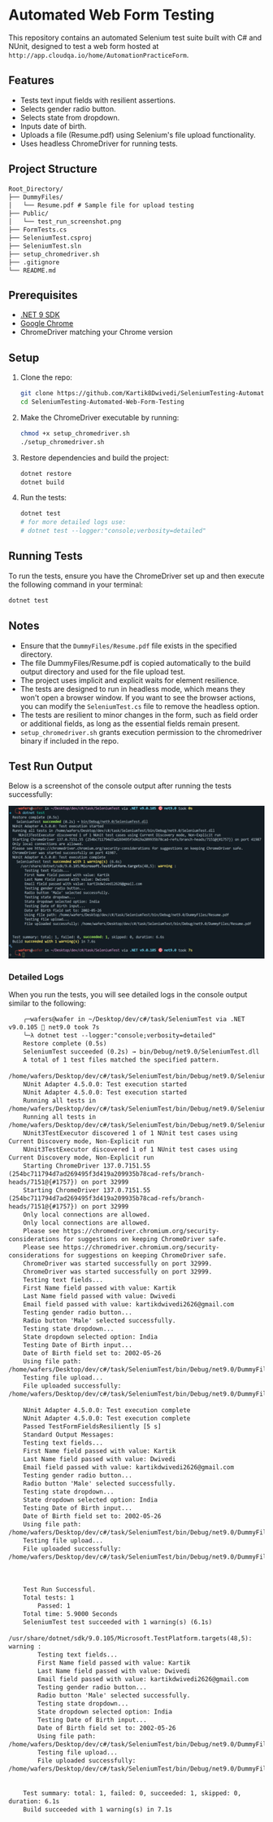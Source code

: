# Automated Web Form Testing


This repository contains an automated Selenium test suite built with C# and NUnit, designed to test a web form hosted at `http://app.cloudqa.io/home/AutomationPracticeForm`.

## Features

- Tests text input fields with resilient assertions.
- Selects gender radio button.
- Selects state from dropdown.
- Inputs date of birth.
- Uploads a file (Resume.pdf) using Selenium's file upload functionality.
- Uses headless ChromeDriver for running tests.

## Project Structure

    Root_Directory/
    ├── DummyFiles/
    │   └── Resume.pdf # Sample file for upload testing
    ├── Public/
    │   └── test_run_screenshot.png
    ├── FormTests.cs
    ├── SeleniumTest.csproj
    ├── SeleniumTest.sln
    ├── setup_chromedriver.sh
    ├── .gitignore
    └── README.md



## Prerequisites

- [.NET 9 SDK](https://dotnet.microsoft.com/download/dotnet/9.0)
- [Google Chrome](https://www.google.com/chrome/)
- ChromeDriver matching your Chrome version

## Setup

1. Clone the repo:
   ```bash
   git clone https://github.com/Kartik8Dwivedi/SeleniumTesting-Automated-Web-Form-Testing.git
   cd SeleniumTesting-Automated-Web-Form-Testing
    ```

2. Make the ChromeDriver executable by running:
   ```bash
   chmod +x setup_chromedriver.sh
   ./setup_chromedriver.sh
   ```

3. Restore dependencies and build the project:
   ```bash
   dotnet restore
   dotnet build
   ```

4. Run the tests:
   ```bash
   dotnet test
   # for more detailed logs use:
   # dotnet test --logger:"console;verbosity=detailed" 
   ```
## Running Tests
To run the tests, ensure you have the ChromeDriver set up and then execute the following command in your terminal:

```bash
dotnet test
```
## Notes   
- Ensure that the `DummyFiles/Resume.pdf` file exists in the specified directory.
- The file DummyFiles/Resume.pdf is copied automatically to the build output directory and used for the file upload test.
- The project uses implicit and explicit waits for element resilience.
- The tests are designed to run in headless mode, which means they won't open a browser window. If you want to see the browser actions, you can modify the `SeleniumTest.cs` file to remove the headless option.
- The tests are resilient to minor changes in the form, such as field order or additional fields, as long as the essential fields remain present.
- `setup_chromedriver.sh` grants execution permission to the chromedriver binary if included in the repo.

## Test Run Output

Below is a screenshot of the console output after running the tests successfully:

![Test Run Screenshot](public/media1.png)

### Detailed Logs

When you run the tests, you will see detailed logs in the console output similar to the following:

```plaintext
    ╭─wafers@wafer in ~/Desktop/dev/c#/task/SeleniumTest via .NET v9.0.105 🎯 net9.0 took 7s
    ╰─λ dotnet test --logger:"console;verbosity=detailed"
    Restore complete (0.5s)
    SeleniumTest succeeded (0.2s) → bin/Debug/net9.0/SeleniumTest.dll
    A total of 1 test files matched the specified pattern.
    /home/wafers/Desktop/dev/c#/task/SeleniumTest/bin/Debug/net9.0/SeleniumTest.dll
    NUnit Adapter 4.5.0.0: Test execution started
    NUnit Adapter 4.5.0.0: Test execution started
    Running all tests in /home/wafers/Desktop/dev/c#/task/SeleniumTest/bin/Debug/net9.0/SeleniumTest.dll
    Running all tests in /home/wafers/Desktop/dev/c#/task/SeleniumTest/bin/Debug/net9.0/SeleniumTest.dll
    NUnit3TestExecutor discovered 1 of 1 NUnit test cases using Current Discovery mode, Non-Explicit run
    NUnit3TestExecutor discovered 1 of 1 NUnit test cases using Current Discovery mode, Non-Explicit run
    Starting ChromeDriver 137.0.7151.55 (254bc711794d7ad269495f3d419a209935b78cad-refs/branch-heads/7151@{#1757}) on port 32999
    Starting ChromeDriver 137.0.7151.55 (254bc711794d7ad269495f3d419a209935b78cad-refs/branch-heads/7151@{#1757}) on port 32999
    Only local connections are allowed.
    Only local connections are allowed.
    Please see https://chromedriver.chromium.org/security-considerations for suggestions on keeping ChromeDriver safe.
    Please see https://chromedriver.chromium.org/security-considerations for suggestions on keeping ChromeDriver safe.
    ChromeDriver was started successfully on port 32999.
    ChromeDriver was started successfully on port 32999.
    Testing text fields...
    First Name field passed with value: Kartik
    Last Name field passed with value: Dwivedi
    Email field passed with value: kartikdwivedi2626@gmail.com
    Testing gender radio button...
    Radio button 'Male' selected successfully.
    Testing state dropdown...
    State dropdown selected option: India
    Testing Date of Birth input...
    Date of Birth field set to: 2002-05-26
    Using file path: /home/wafers/Desktop/dev/c#/task/SeleniumTest/bin/Debug/net9.0/DummyFiles/Resume.pdf
    Testing file upload...
    File uploaded successfully: /home/wafers/Desktop/dev/c#/task/SeleniumTest/bin/Debug/net9.0/DummyFiles/Resume.pdf

    NUnit Adapter 4.5.0.0: Test execution complete
    NUnit Adapter 4.5.0.0: Test execution complete
    Passed TestFormFieldsResiliently [5 s]
    Standard Output Messages:
    Testing text fields...
    First Name field passed with value: Kartik
    Last Name field passed with value: Dwivedi
    Email field passed with value: kartikdwivedi2626@gmail.com
    Testing gender radio button...
    Radio button 'Male' selected successfully.
    Testing state dropdown...
    State dropdown selected option: India
    Testing Date of Birth input...
    Date of Birth field set to: 2002-05-26
    Using file path: /home/wafers/Desktop/dev/c#/task/SeleniumTest/bin/Debug/net9.0/DummyFiles/Resume.pdf
    Testing file upload...
    File uploaded successfully: /home/wafers/Desktop/dev/c#/task/SeleniumTest/bin/Debug/net9.0/DummyFiles/Resume.pdf



    Test Run Successful.
    Total tests: 1
        Passed: 1
    Total time: 5.9000 Seconds
    SeleniumTest test succeeded with 1 warning(s) (6.1s)
        /usr/share/dotnet/sdk/9.0.105/Microsoft.TestPlatform.targets(48,5): warning : 
        Testing text fields...
        First Name field passed with value: Kartik
        Last Name field passed with value: Dwivedi
        Email field passed with value: kartikdwivedi2626@gmail.com
        Testing gender radio button...
        Radio button 'Male' selected successfully.
        Testing state dropdown...
        State dropdown selected option: India
        Testing Date of Birth input...
        Date of Birth field set to: 2002-05-26
        Using file path: /home/wafers/Desktop/dev/c#/task/SeleniumTest/bin/Debug/net9.0/DummyFiles/Resume.pdf
        Testing file upload...
        File uploaded successfully: /home/wafers/Desktop/dev/c#/task/SeleniumTest/bin/Debug/net9.0/DummyFiles/Resume.pdf
        

    Test summary: total: 1, failed: 0, succeeded: 1, skipped: 0, duration: 6.1s
    Build succeeded with 1 warning(s) in 7.1s
```
